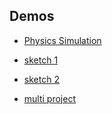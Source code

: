 ## Demos
- [Physics Simulation](Javascript/physics%20sim)
- [sketch 1](Javascript/sketch1)
- [sketch 2](Javascript/sketch2)


- [multi project](Javascript/multi/)
